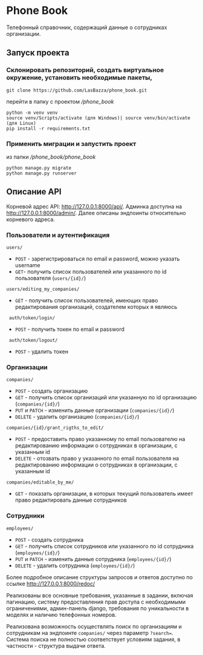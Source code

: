 # Phone Book
Телефонный справочник, содержащий данные о сотрудниках организации.

## Запуск проекта
### Склонировать репозиторий, создать виртуальное окружение, установить необходимые пакеты, 
```
git clone https://github.com/LasBazza/phone_book.git
```
перейти в папку с проектом _/phone_book_
```
python -m venv venv
source venv/Scripts/activate (для Windows)| source venv/bin/activate (для Linux)
pip install -r requirements.txt
```
### Применить миграции и запустить проект
из папки _/phone_book/phone_book_
```
python manage.py migrate
python manage.py runserver
```

## Описание API
Корневой адрес API: http://127.0.0.1:8000/api/. Админка доступна на http://127.0.0.1:8000/admin/. Далее описаны эндпоинты относительно корневого адреса.
### Пользователи и аутентификация
```users/```
 - ```POST``` - зарегистрироваться по email и password, можно указать username
 - ```GET```- получить список пользователей или указанного по id пользователя (```users/{id}/```)
 
 ```users/editing_my_companies/```
 - ```GET``` - получить список пользователей, имеющих право редактирования организаций, создателем которых я являюсь
 
 ``` auth/token/login/```
 - ```POST``` - получить токен по email и password
 
  ``` auth/token/logout/```
 - ```POST``` - удалить токен
 
 ### Организации
 ```companies/```
 - ```POST``` - создать организацию
 - ```GET``` - получить список организаций или указанную по id организацию (```companies/{id}/```)
 - ```PUT``` и ```PATCH``` - изменить данные организации (```companies/{id}/```)
 - ```DELETE``` - удалить организацию (```companies/{id}/```)
 
 ```companies/{id}/grant_rigths_to_edit/```
 - ```POST``` - предоставить право указанному по email пользователю на редактированию информации о сотрудниках в организации, с указанным id
 - ```DELETE``` - отозвать право у указанного по email пользователя на редактированию информации о сотрудниках в организации, с указанным id
 
 ```companies/editable_by_me/```
 - ```GET``` - показать организации, в которых текущий пользователь имеет право редактировать данные сотрудников
 
 ### Сотрудники
 ```employees/```
 - ```POST``` - создать сотрудника
 - ```GET``` - получить список сотрудников или указанного по id сотрудника (```employees/{id}/```)
 - ```PUT``` и ```PATCH``` - изменить данные сотрудника (```employees/{id}/```)
 - ```DELETE``` - удалить сотрудника (```employees/{id}/```)
 
 Более подробное описание структуры запросов и ответов доступно по ссылке http://127.0.0.1:8000/redoc/
 
 Реализованы все основные требования, указанные в задании, включая пагинацию, систему предоставления прав доступа с необходимыми ограничениями, админ-панель django, требования по уникальности в моделях и наличию телефонных номеров.
 
 Реализована возможность осуществлять поиск по организациям и сотрудникам на эндпоинте ```companies/``` через параметр ```?search=```. Система поиска не полностью соответствует условиям задания, в частности - структура выдачи ответа.
  
